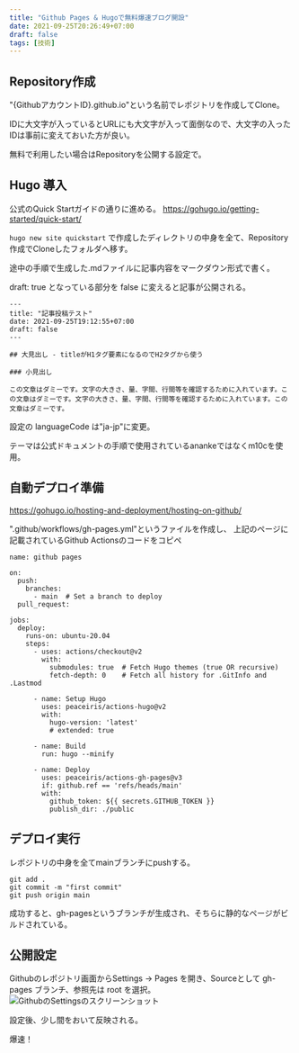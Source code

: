 ```yaml
---
title: "Github Pages & Hugoで無料爆速ブログ開設"
date: 2021-09-25T20:26:49+07:00
draft: false
tags: [技術]
---
```

## Repository作成

"{GithubアカウントID}.github.io"という名前でレポジトリを作成してClone。

IDに大文字が入っているとURLにも大文字が入って面倒なので、大文字の入ったIDは事前に変えておいた方が良い。

無料で利用したい場合はRepositoryを公開する設定で。

## Hugo 導入

公式のQuick Startガイドの通りに進める。
https://gohugo.io/getting-started/quick-start/

```hugo new site quickstart``` で作成したディレクトリの中身を全て、Repository作成でCloneしたフォルダへ移す。

途中の手順で生成した.mdファイルに記事内容をマークダウン形式で書く。

draft: true となっている部分を false に変えると記事が公開される。

```
---
title: "記事投稿テスト"
date: 2021-09-25T19:12:55+07:00
draft: false
---

## 大見出し - titleがH1タグ要素になるのでH2タグから使う

### 小見出し

この文章はダミーです。文字の大きさ、量、字間、行間等を確認するために入れています。この文章はダミーです。文字の大きさ、量、字間、行間等を確認するために入れています。この文章はダミーです。
```

設定の languageCode は"ja-jp"に変更。

テーマは公式ドキュメントの手順で使用されているanankeではなくm10cを使用。

## 自動デプロイ準備

https://gohugo.io/hosting-and-deployment/hosting-on-github/

".github/workflows/gh-pages.yml"というファイルを作成し、
上記のページに記載されているGithub Actionsのコードをコピペ
```
name: github pages

on:
  push:
    branches:
      - main  # Set a branch to deploy
  pull_request:

jobs:
  deploy:
    runs-on: ubuntu-20.04
    steps:
      - uses: actions/checkout@v2
        with:
          submodules: true  # Fetch Hugo themes (true OR recursive)
          fetch-depth: 0    # Fetch all history for .GitInfo and .Lastmod

      - name: Setup Hugo
        uses: peaceiris/actions-hugo@v2
        with:
          hugo-version: 'latest'
          # extended: true

      - name: Build
        run: hugo --minify

      - name: Deploy
        uses: peaceiris/actions-gh-pages@v3
        if: github.ref == 'refs/heads/main'
        with:
          github_token: ${{ secrets.GITHUB_TOKEN }}
          publish_dir: ./public
```

## デプロイ実行

レポジトリの中身を全てmainブランチにpushする。
```
git add .
git commit -m "first commit"
git push origin main
```

成功すると、gh-pagesというブランチが生成され、そちらに静的なページがビルドされている。

## 公開設定

Githubのレポジトリ画面からSettings -> Pages を開き、Sourceとして gh-pages ブランチ、参照先は root を選択。
![GithubのSettingsのスクリーンショット](/images/github-screenshot_20210925.png)

設定後、少し間をおいて反映される。


爆速！


